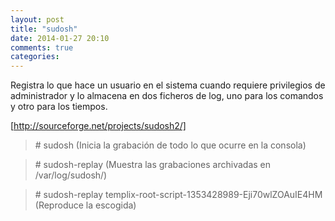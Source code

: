 ```yaml
---
layout: post
title: "sudosh"
date: 2014-01-27 20:10
comments: true
categories: 
---
```

Registra lo que hace un usuario en el sistema cuando requiere privilegios de administrador y lo almacena en dos ficheros de log, uno para los comandos y otro para los tiempos.

[http://sourceforge.net/projects/sudosh2/]

>\# sudosh (Inicia la grabación de todo lo que ocurre en la consola)

>\# sudosh-replay (Muestra las grabaciones archivadas en /var/log/sudosh/)

>\# sudosh-replay templix-root-script-1353428989-Eji70wlZOAuIE4HM (Reproduce la escogida)

